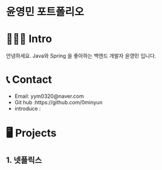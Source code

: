 # 윤영민 포트폴리오

# 👨🏽‍💻 Intro
안녕하세요.
Java와 Spring 을 좋아하는 백엔드 개발자 윤영민 입니다.


# 📞 Contact
<ul>
  <li>Email: yym0320@naver.com</li>
  <li>Git hub :https://github.com/0minyun</li>
  <li>introduce : </li>
</ul>

# 🖥️ Projects
<h2>1. <a href:"h">넷플릭스</a> </h2>
<!---
0minyun/0minyun is a ✨ special ✨ repository because its `README.md` (this file) appears on your GitHub profile.
You can click the Preview link to take a look at your changes.
--->
